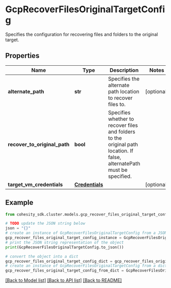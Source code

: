 # GcpRecoverFilesOriginalTargetConfig

Specifies the configuration for recovering files and folders to the original target.

## Properties

Name | Type | Description | Notes
------------ | ------------- | ------------- | -------------
**alternate_path** | **str** | Specifies the alternate path location to recover files to. | [optional] 
**recover_to_original_path** | **bool** | Specifies whether to recover files and folders to the original path location. If false, alternatePath must be specified. | 
**target_vm_credentials** | [**Credentials**](Credentials.md) |  | [optional] 

## Example

```python
from cohesity_sdk.cluster.models.gcp_recover_files_original_target_config import GcpRecoverFilesOriginalTargetConfig

# TODO update the JSON string below
json = "{}"
# create an instance of GcpRecoverFilesOriginalTargetConfig from a JSON string
gcp_recover_files_original_target_config_instance = GcpRecoverFilesOriginalTargetConfig.from_json(json)
# print the JSON string representation of the object
print(GcpRecoverFilesOriginalTargetConfig.to_json())

# convert the object into a dict
gcp_recover_files_original_target_config_dict = gcp_recover_files_original_target_config_instance.to_dict()
# create an instance of GcpRecoverFilesOriginalTargetConfig from a dict
gcp_recover_files_original_target_config_from_dict = GcpRecoverFilesOriginalTargetConfig.from_dict(gcp_recover_files_original_target_config_dict)
```
[[Back to Model list]](../README.md#documentation-for-models) [[Back to API list]](../README.md#documentation-for-api-endpoints) [[Back to README]](../README.md)


